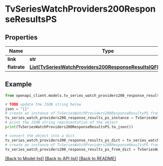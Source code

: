 # TvSeriesWatchProviders200ResponseResultsPS


## Properties

Name | Type | Description | Notes
------------ | ------------- | ------------- | -------------
**link** | **str** |  | [optional] 
**flatrate** | [**List[TvSeriesWatchProviders200ResponseResultsIQFlatrateInner]**](TvSeriesWatchProviders200ResponseResultsIQFlatrateInner.md) |  | [optional] 

## Example

```python
from openapi_client.models.tv_series_watch_providers200_response_results_ps import TvSeriesWatchProviders200ResponseResultsPS

# TODO update the JSON string below
json = "{}"
# create an instance of TvSeriesWatchProviders200ResponseResultsPS from a JSON string
tv_series_watch_providers200_response_results_ps_instance = TvSeriesWatchProviders200ResponseResultsPS.from_json(json)
# print the JSON string representation of the object
print(TvSeriesWatchProviders200ResponseResultsPS.to_json())

# convert the object into a dict
tv_series_watch_providers200_response_results_ps_dict = tv_series_watch_providers200_response_results_ps_instance.to_dict()
# create an instance of TvSeriesWatchProviders200ResponseResultsPS from a dict
tv_series_watch_providers200_response_results_ps_from_dict = TvSeriesWatchProviders200ResponseResultsPS.from_dict(tv_series_watch_providers200_response_results_ps_dict)
```
[[Back to Model list]](../README.md#documentation-for-models) [[Back to API list]](../README.md#documentation-for-api-endpoints) [[Back to README]](../README.md)



